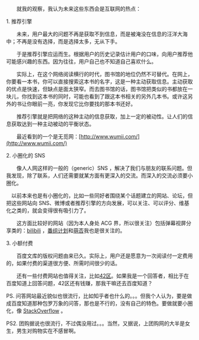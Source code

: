 　　就我的观察，我认为未来这些东西会是互联网的热点：

1\. 推荐引擎

　　未来，用户最大的问题不再是获取不到信息，而是被淹没在信息的汪洋大海中；不再是没有选择，而是选择太多，无从下手。

　　于是推荐引擎应运而生。根据用户的历史记录估计用户的口味，向用户推荐他可能感兴趣的东西。因为往往，用户自己也不知道自己喜欢什么。

　　实际上，在这个网络阅读横行的时代，图书馆的地位仍然不可替代。在网上，你要看一本书，你可以直接搜索这本书的名字，这是一种主动获取信息。主动获取的优点是快速，但缺点是面太狭窄。而去图书馆的话，图书馆把类似的书都放在一块儿，你找到这本书的同时，可能也看到了跟这本书相关的另外几本书。或许这另外的书让你眼前一亮，你发现它比你要找的那本书还好。

　　推荐引擎就是把网络的这种主动的信息获取，加上一定的被动性。让人们的信息获取达到一种主动被动的平衡状态。

　　最近看到的一个是无觅网：[http://www.wumii.com/](http://www.wumii.com/)

2\. 小圈化的 SNS

　　像人人网这样的一般的（generic）SNS ，解决了我们与朋友的联系问题。但我发现，除了联系，人们还需要就某方面有更深入的交流。而深入的交流必须要小圈化。

　以前本来也是有小圈化的，比如一些同好者围绕某个话题建立的网站、论坛，但把这些网站向 SNS、微博或者推荐引擎的方向发展，可以关注、可以评分、维基化之类的，就会变得很有吸引力了。

　　这方面比较好的网站（因为本人身处 ACG 界，所以很关注）包括弹幕视屏分享类的：[bilibili](http://bilibili.us/) ，[番组计划](http://bgm.tv/)和[萌否](http://moefou.org/)我也是很关注的。

3\. 小额付费

　　百度文库的版权问题由来已久。实际上，用户还是愿意为一次阅读付一定费用的，如果付费的渠道很方便、所需时间很少的话。

　　还有一些付费网站也值得关注，比如[42区](http://42qu.com/)。如果我是一个回答者，相比于在百度知道上回答问题，42区还有钱赚，那我干嘛还去百度知道？

PS. 问答网站最近貌似也很流行，比如知乎者也什么的。。。但我个人认为，要是做成百度知道那种包罗万象的问答，那也是不行的，没有自己的特色。要做就要小圈化，像 [StackOverflow](http://stackoverflow.com/) 。

PS2. 团购据说也很流行，不过偶没用过。。。当然，又据说，上团购网的大半是女生，男生对购物实在不感冒啊。
